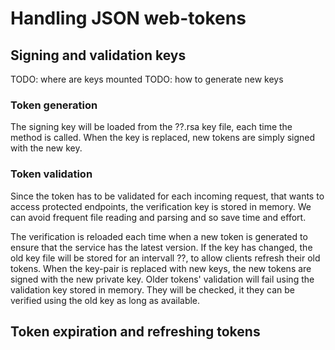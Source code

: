 # Handling JSON web-tokens


## Signing and validation keys

TODO: where are keys mounted
TODO: how to generate new keys

### Token generation
The signing key will be loaded from the ??.rsa key file, each time the method is called. When the key is replaced, new tokens are simply signed with the new key.

### Token validation
Since the token has to be validated for each incoming request, that wants to access protected endpoints, the verification key is stored in memory. We can avoid frequent file reading and parsing and so save time and effort.

The verification is reloaded each time when a new token is generated to ensure that the service has the latest version. If the key has changed, the old key file will be stored for an intervall ??, to allow clients refresh their old tokens.
When the key-pair is replaced with new keys, the new tokens are signed with the new private key. Older tokens' validation will fail using the validation key stored in memory.
They will be checked, it they can be verified using the old key as long as available.

## Token expiration and refreshing tokens
